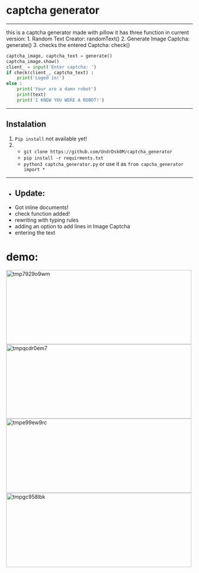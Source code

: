 # captcha generator
<hr>
this is a captcha generator made with pillow
it has three function in current version:
    1. Random Text Creator: randomText()
    2. Generate Image Captcha: generate()
    3. checks the entered Captcha: check()


```python
captcha_image, captcha_text = generate()
captcha_image.show()
client_ = input('Enter captcha: ')
if check(client_, captcha_text) :
    print('Loged in!')
else :
    print('Your are a damn robot')
    print(text)
    print('I KNEW YOU WERE A ROBOT!')
```
<hr>

## Instalation
1. `Pip install` not available yet!
2. 
    + `git clone https://github.com/UndrDsk0M/captcha_generator`
    + `pip install -r requirments.txt`
    + `python3 captcha_generator.py` or use it as `from capcha_generator import *`



<hr>

- ## Update:
+ Got inline documents!
+ check function added!
+ rewriting with typing rules
+ adding an option to add lines in Image Captcha 
+ entering the text



# demo: 
<img width="500" height="200" alt="tmp7929o9wm" src="https://github.com/user-attachments/assets/c3394a3c-a819-4398-b729-3f9d83d450fa" />
<img width="500" height="200" alt="tmpqcdr0em7" src="https://github.com/user-attachments/assets/dd04485f-86d2-47f1-b0ee-7251a3c67d61" />
<img width="500" height="200" alt="tmpe99ew9rc" src="https://github.com/user-attachments/assets/4b456d54-333f-4d28-8c20-c0bcbe6c55aa" />
<img width="500" height="200" alt="tmpgc958lbk" src="https://github.com/user-attachments/assets/741c8887-77a9-40c2-82ea-f038bae16092" />




